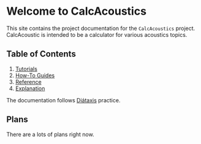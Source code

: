 # Welcome to CalcAcoustics

This site contains the project documentation for the `CalcAcoustics` project.
CalcAcoustic is intended to be a calculator for various acoustics topics.

## Table of Contents

1. [Tutorials](cc_tutorials.md)
2. [How-To Guides](cc_how-to-guides.md)
3. [Reference](cc_reference.md)
4. [Explanation](cc_explanation.md)

The documentation follows [Diátaxis](https://diataxis.fr/) practice.

## Plans 

There are a lots of plans right now.
